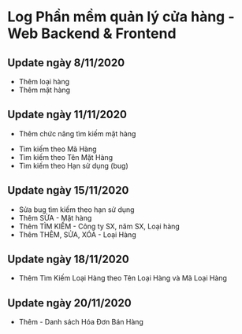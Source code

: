 # Log Phần mềm quản lý cửa hàng - Web Backend & Frontend

## Update ngày 8/11/2020
- Thêm loại hàng
- Thêm mặt hàng

## Update ngày 11/11/2020
- Thêm chức năng tìm kiếm mặt hàng
+ Tìm kiếm theo Mã Hàng
+ Tìm kiếm theo Tên Mặt Hàng
+ Tìm kiếm theo Hạn sử dụng (bug)

## Update ngày 15/11/2020
+ Sửa bug tìm kiếm theo hạn sử dụng
+ Thêm SỬA - Mặt hàng
+ Thêm TÌM KIẾM - Công ty SX, năm SX, Loại hàng
+ Thêm THÊM, SỬA, XÓA - Loại Hàng

## Update ngày 18/11/2020
+ Thêm Tìm Kiếm Loại Hàng theo Tên Loại Hàng và Mã Loại Hàng

## Update ngày 20/11/2020
+ Thêm - Danh sách Hóa Đơn Bán Hàng
